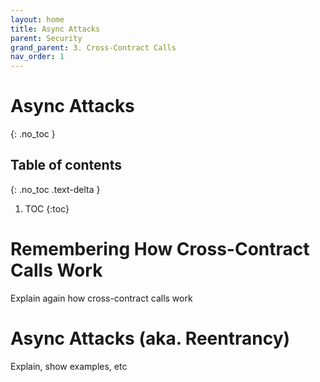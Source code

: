 ```yaml
---
layout: home
title: Async Attacks
parent: Security
grand_parent: 3. Cross-Contract Calls
nav_order: 1
---
```


# Async Attacks 
{: .no_toc }

## Table of contents
{: .no_toc .text-delta }

1. TOC
{:toc}

# Remembering How Cross-Contract Calls Work
Explain again how cross-contract calls work

# Async Attacks (aka. Reentrancy)
Explain, show examples, etc

